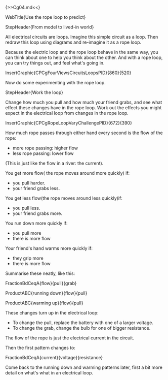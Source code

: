 {>>Cg04.md<<}

WebTitle{Use the rope loop to predict}

StepHeader{From model to lived-in world}

All electrical circuits are loops. Imagine this simple circuit as a loop. Then redraw this loop using diagrams and re-imagine it as a rope loop.

Because the electric loop and the rope loop behave in the same way, you can think about one to help you think about the other. And with a rope loop, you can try things out, and feel what's going in.

InsertGraphic{CPCgFourViewsCircuitsLoopsPID}{860}{520}

Now do some experimenting with the rope loop. 

StepHeader{Work the loop}

 Change how much you pull and how much your friend grabs, and see what effect these changes have in the rope loop. Work out the effects you might expect in the electrical loop from changes in the rope loop. 

InsertGraphic{CPCgRopeLoopVaryChallengePID}{672}{390}

How much rope passes through either hand every second is the flow of the rope:
- more rope passing: higher flow
- less rope passing: lower flow

(This is just like the flow in a river: the current).

You get more flow( the rope moves around more quickly) if:
- you pull harder.
- your friend grabs less.

You get less flow(the rope moves around less quickly)if:
- you pull less.
- your friend grabs more.

You run down more quickly if:
- you pull more
- there is more flow

Your friend's hand warms more quickly if:
- they grip more
- there is more flow

Summarise these neatly, like this:

FractionBdCeqA{flow}{pull}{grab}

ProductABC{running down}{flow}{pull}

ProductABC{warming up}{flow}{pull}

These changes turn up in the electrical loop:
- To change the pull, replace the battery with one of a larger voltage.
- To change the grab, change the bulb for one of bigger resistance.

The flow of the rope is just the electrical current in the circuit.

Then the first pattern changes to:

FractionBdCeqA{current}{voltage}{resistance}

Come back to the running down and warming patterns later, first a bit more detail on what's what in an electrical loop.
